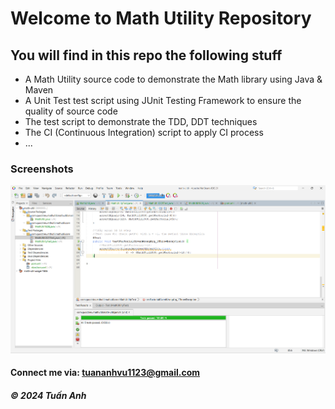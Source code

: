 # Welcome to Math Utility Repository

## You will find in this repo the following stuff

* A Math Utility source code to demonstrate the Math library using Java & Maven
* A Unit Test test script using JUnit Testing Framework to ensure the quality of source code
* The test script to demonstrate the TDD, DDT techniques
* The CI (Continuous Integration) script to apply CI process
* ...

### Screenshots
![Source code and Unit Test](https://github.com/TuanAnhVu81/math-ultil/blob/master/screenshots/SourcecodeAndUnitTest.png)

#### Connect me via: tuananhvu1123@gmail.com

##### &#169; 2024 Tuấn Anh